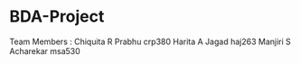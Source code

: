 # BDA-Project
Team Members : 
Chiquita R Prabhu	crp380
Harita A Jagad	haj263
Manjiri S Acharekar	msa530
